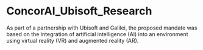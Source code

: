 # ConcorAI_Ubisoft_Research
As part of a partnership with Ubisoft and Galilei, the proposed mandate was based on the integration of artificial intelligence (AI) into an environment using virtual reality (VR) and augmented reality (AR).
